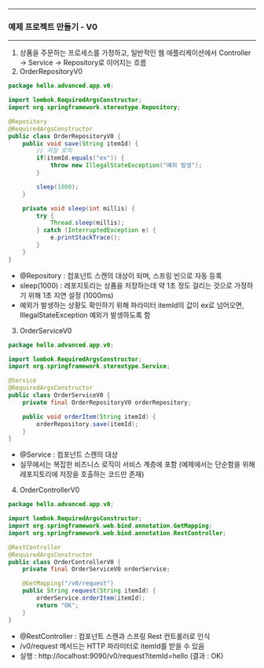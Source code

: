 -----
### 예제 프로젝트 만들기 - V0
-----
1. 상품을 주문하는 프로세스를 가정하고, 일반적인 웹 애플리케이션에서 Controller → Service → Repository로 이어지는 흐름
2. OrderRepositoryV0
```java
package hello.advanced.app.v0;

import lombok.RequiredArgsConstructor;
import org.springframework.stereotype.Repository;

@Repository
@RequiredArgsConstructor
public class OrderRepositoryV0 {
    public void save(String itemId) {
        // 저장 로직
        if(itemId.equals("ex")) {
            throw new IllegalStateException("예외 발생");
        }

        sleep(1000);
    }

    private void sleep(int millis) {
        try {
            Thread.sleep(millis);
        } catch (InterruptedException e) {
            e.printStackTrace();
        }
    }
}
```
  - @Repository : 컴포넌트 스캔의 대상이 되며, 스프링 빈으로 자동 등록
  - sleep(1000) : 레포지토리는 상품을 저장하는데 약 1초 정도 걸리는 것으로 가정하기 위해 1초 지연 설정 (1000ms)
  - 예외가 발생하는 상황도 확인하기 위해 파라미터 itemId의 값이 ex로 넘어오면, IllegalStateException 예외가 발생하도록 함

3. OrderServiceV0
```java
package hello.advanced.app.v0;

import lombok.RequiredArgsConstructor;
import org.springframework.stereotype.Service;

@Service
@RequiredArgsConstructor
public class OrderServiceV0 {
    private final OrderRepositoryV0 orderRepository;

    public void orderItem(String itemId) {
        orderRepository.save(itemId);
    }
}
```
  - @Service : 컴포넌트 스캔의 대상
  - 실무에서는 복잡한 비즈니스 로직이 서비스 계층에 포함 (예제에서는 단순함을 위해 레포지토리에 저장을 호출하는 코드만 존재)

4. OrderControllerV0
```java
package hello.advanced.app.v0;

import lombok.RequiredArgsConstructor;
import org.springframework.web.bind.annotation.GetMapping;
import org.springframework.web.bind.annotation.RestController;

@RestController
@RequiredArgsConstructor
public class OrderControllerV0 {
    private final OrderServiceV0 orderService;

    @GetMapping("/v0/request")
    public String request(String itemId) {
        orderService.orderItem(itemId);
        return "OK";
    }
}
```
  - @RestController : 컴포넌트 스캔과 스프링 Rest 컨트롤러로 인식
  - /v0/request 메서드는 HTTP 파라미터로 itemId를 받을 수 있음
  - 실행 : http://localhost:9090/v0/request?itemId=hello (결과 : OK)
